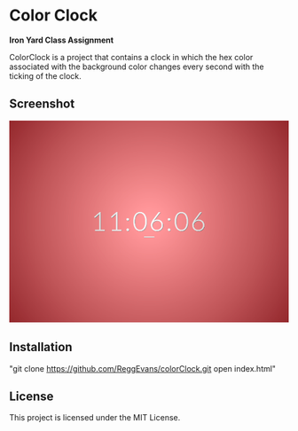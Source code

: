 # Color Clock

**Iron Yard Class Assignment**

ColorClock is a project that contains a clock in which the hex color associated with the background color changes every second with the ticking of the clock.

## Screenshot
![ColorClock Screen Shot](/img/clock_img_4.png)

## Installation
"git clone https://github.com/ReggEvans/colorClock.git
open index.html"

## License
This project is licensed under the MIT License.
